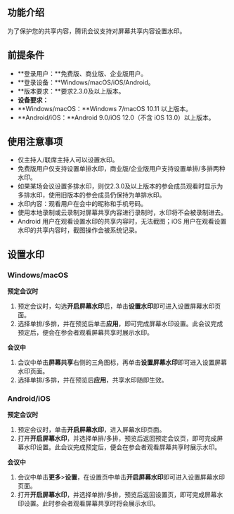## 功能介绍
为了保护您的共享内容，腾讯会议支持对屏幕共享内容设置水印。

## 前提条件
- **登录用户：**免费版、商业版、企业版用户。
- **登录设备：**Windows/macOS/iOS/Android。
- **版本要求：**要求2.3.0及以上版本。
- **设备要求：**
 - **Windows/macOS：**Windows 7/macOS 10.11 以上版本。
 - **Android/iOS：**Android 9.0/iOS 12.0（不含 iOS 13.0）以上版本。
 
## 使用注意事项
- 仅主持人/联席主持人可以设置水印。
- 免费版用户仅支持设置单排水印，商业版/企业版用户支持设置单排/多排两种水印。
- 如果某场会议设置多排水印，则仅2.3.0及以上版本的参会成员观看时显示为多排水印，使用旧版本的参会成员仍保持为单排水印。
- 水印内容：观看用户在会中的昵称和手机号码。
- 使用本地录制或云录制对屏幕共享内容进行录制时，水印将不会被录制进去。
- Android 用户在观看设置水印的共享内容时，无法截图；iOS 用户在观看设置水印的共享内容时，截图操作会被系统记录。


## 设置水印
### Windows/macOS
**预定会议时**
1. 预定会议时，勾选**开启屏幕水印**后，单击**设置水印**即可进入设置屏幕水印页面。
2. 选择单排/多排，并在预览后单击**应用**，即可完成屏幕水印设置。此会议完成预定后，便会在参会者观看屏幕共享时展示水印。

**会议中**
1. 会议中单击**屏幕共享**右侧的三角图标，再单击**设置屏幕水印**即可进入设置屏幕水印页面。
2. 选择单排/多排，并在预览后**应用**，共享水印随即生效。

### Android/iOS
**预定会议时**
1. 预定会议时，单击**开启屏幕水印**，进入屏幕水印页面。
2. 打开**开启屏幕水印**，并选择单排/多排，预览后返回预定会议页，即可完成屏幕水印设置。此会议完成预定后，便会在参会者观看屏幕共享时展示水印。

**会议中**
1. 会议中单击**更多**>**设置**，在设置页中单击**开启屏幕水印**即可进入设置屏幕水印页面。
2. 打开**开启屏幕水印**，并选择单排/多排，预览后返回设置页，即可完成屏幕水印设置。此时参会者观看屏幕共享时将会展示水印。

